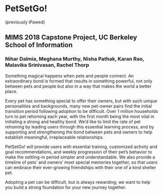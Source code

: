 # PetSetGo!
(previously iPawed)

## MIMS 2018 Capstone Project, UC Berkeley School of Information
### Nihar Dalmia, Meghana Murthy, Nisha Pathak, Karan Rao, Malavika Srinivasan, Rachel Thorp

Something magical happens when pets and people connect. An extraordinary bond is formed that results in something powerful, not only between pets and people but also in a way that makes the world a better place.

Every pet has something special to offer their owners, but with such unique personalities and backgrounds, many new pet-owner pairs find the initial transition period following adoption to be difficult. Over 1 million households turn to pet rehoming each year, with the first month being the most vital in initiating a strong and healthy bond. We’d like to limit the rate of pet rehoming by leading users through this essential learning process, and by supporting and strengthening the bond between pets and owners to help establish meaningful, irreplaceable relationships.

PetSetGo! will provide users with essential training, customized activity and goal recommendations, and weekly progression of their pet’s behavior to make the settling-in period simpler and understandable. We also provide a timeline of pets’ and owners’ most special memories together, so that users can embrace their ever-growing friendships with their one of a kind shelter pet.

Adopting a pet can be difficult, but is always rewarding; we want to help you build a strong foundation for your new journey together.

